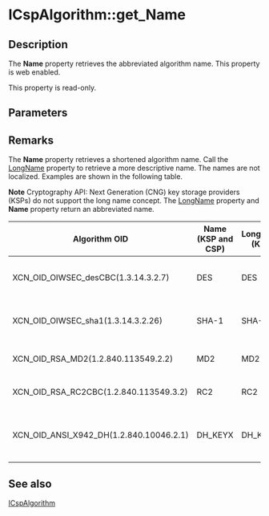 # ICspAlgorithm::get_Name

## Description

The **Name** property retrieves the abbreviated algorithm name. This property is web enabled.

This property is read-only.

## Parameters

## Remarks

The **Name** property retrieves a shortened algorithm name. Call the [LongName](https://learn.microsoft.com/windows/desktop/api/certenroll/nf-certenroll-icspalgorithm-get_longname) property to retrieve a more descriptive name. The names are not localized. Examples are shown in the following table.

**Note** Cryptography API: Next Generation (CNG) key storage providers (KSPs) do not support the long name concept. The [LongName](https://learn.microsoft.com/windows/desktop/api/certenroll/nf-certenroll-icspalgorithm-get_longname) property and **Name** property return an abbreviated name.

| Algorithm OID | Name (KSP and CSP) | LongName (KSP) | LongName (CSP) |
| --- | --- | --- | --- |
| XCN_OID_OIWSEC_desCBC(1.3.14.3.2.7) | DES | DES | Data Encryption Standard (DES) |
| XCN_OID_OIWSEC_sha1(1.3.14.3.2.26) | SHA-1 | SHA-1 | Secure Hash Algorithm (SHA-1) |
| XCN_OID_RSA_MD2(1.2.840.113549.2.2) | MD2 | MD2 | Message Digest 2 (MD2) |
| XCN_OID_RSA_RC2CBC(1.2.840.113549.3.2) | RC2 | RC2 | RSA Data Security's RC2 |
| XCN_OID_ANSI_X942_DH(1.2.840.10046.2.1) | DH_KEYX | DH_KEYX | Diffie-Hellman Key Exchange Algorithm |

## See also

[ICspAlgorithm](https://learn.microsoft.com/windows/desktop/api/certenroll/nn-certenroll-icspalgorithm)